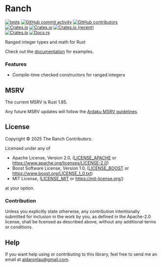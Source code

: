# Ranch

[![tests](https://github.com/AldaronLau/ranch/actions/workflows/ci.yml/badge.svg)](https://github.com/AldaronLau/ranch/actions/workflows/ci.yml)
[![GitHub commit activity](https://img.shields.io/github/commit-activity/y/AldaronLau/ranch)](https://github.com/AldaronLau/ranch)
[![GitHub contributors](https://img.shields.io/github/contributors/AldaronLau/ranch)](https://github.com/AldaronLau/ranch/graphs/contributors)  
[![Crates.io](https://img.shields.io/crates/v/ranch)](https://crates.io/crates/ranch)
[![Crates.io](https://img.shields.io/crates/d/ranch)](https://crates.io/crates/ranch)
[![Crates.io (recent)](https://img.shields.io/crates/dr/ranch)](https://crates.io/crates/ranch)  
[![Crates.io](https://img.shields.io/crates/l/ranch)](https://github.com/search?q=repo%3AAldaronLau%2Franch+path%3A**%2FLICENSE*&type=code)
[![Docs.rs](https://docs.rs/ranch/badge.svg)](https://docs.rs/ranch/)

Ranged integer types and math for Rust

Check out the [documentation] for examples.

### Features

 - Compile-time checked constructors for ranged integers

## MSRV

The current MSRV is Rust 1.85.

Any future MSRV updates will follow the [Ardaku MSRV guidelines].

## License

Copyright © 2025 The Ranch Contributors.

Licensed under any of
 - Apache License, Version 2.0, ([LICENSE\_APACHE] or
   <https://www.apache.org/licenses/LICENSE-2.0>)
 - Boost Software License, Version 1.0, ([LICENSE\_BOOST] or
   <https://www.boost.org/LICENSE_1_0.txt>)
 - MIT License, ([LICENSE\_MIT] or <https://mit-license.org/>)

at your option.

### Contribution

Unless you explicitly state otherwise, any contribution intentionally submitted
for inclusion in the work by you, as defined in the Apache-2.0 license, shall be
licensed as described above, without any additional terms or conditions.

## Help

If you want help using or contributing to this library, feel free to send me an
email at <aldaronlau@gmail.com>.

[Ardaku MSRV guidelines]: https://github.com/ardaku/.github/blob/v0/profile/MSRV.md
[LICENSE\_APACHE]: https://github.com/AldaronLau/ranch/blob/v0/LICENSE_APACHE
[LICENSE\_BOOST]: https://github.com/AldaronLau/ranch/blob/v0/LICENSE_BOOST
[LICENSE\_MIT]: https://github.com/AldaronLau/ranch/blob/v0/LICENSE_MIT
[documentation]: https://docs.rs/ranch

